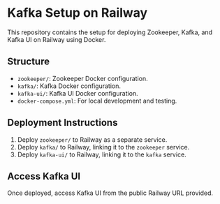 # Kafka Setup on Railway

This repository contains the setup for deploying Zookeeper, Kafka, and Kafka UI on Railway using Docker.

## Structure
- `zookeeper/`: Zookeeper Docker configuration.
- `kafka/`: Kafka Docker configuration.
- `kafka-ui/`: Kafka UI Docker configuration.
- `docker-compose.yml`: For local development and testing.

## Deployment Instructions
1. Deploy `zookeeper/` to Railway as a separate service.
2. Deploy `kafka/` to Railway, linking it to the `zookeeper` service.
3. Deploy `kafka-ui/` to Railway, linking it to the `kafka` service.

## Access Kafka UI
Once deployed, access Kafka UI from the public Railway URL provided.

